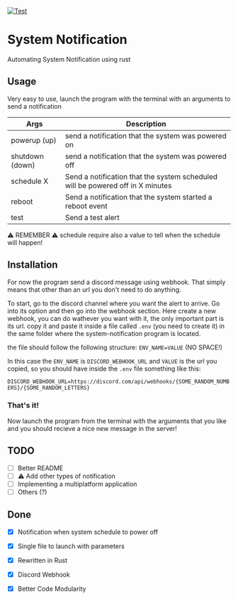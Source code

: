 [![Test](https://github.com/CodeClimberNT/system-notification/actions/workflows/test.yml/badge.svg)](https://github.com/CodeClimberNT/system-notification/actions/workflows/test.yml)

# System Notification
Automating System Notification using rust

## Usage
Very easy to use, launch the program with the terminal with an arguments to send a notification

| Args            | Description                                                                    |
|-----------------|--------------------------------------------------------------------------------|
| powerup (up)    | send a notification that the system was powered on                             |
| shutdown (down) | send a notification that the system was powered off                            |
| schedule X      | Send a notification that the system scheduled will be powered off in X minutes |
| reboot          | Send a notification that the system started a reboot event                     |
| test            | Send a test alert                                                              |

⚠️ REMEMBER ⚠️ schedule require also a value to tell when the schedule will happen!

## Installation
For now the program send a discord message using webhook. That simply means that other than an url you don't need to do anything.

To start, go to the discord channel where you want the alert to arrive. Go into its option and then go into the webhook section. 
Here create a new webhook, you can do wathever you want with it, the only important part is its url.
copy it and paste it inside a file called `.env` (you need to create it) in the same folder where the system-notification program is located.

the file should follow the following structure:
`ENV_NAME=VALUE` (NO SPACE!)<br>

In this case the `ENV_NAME` is `DISCORD_WEBHOOK_URL` and `VALUE` is the url you copied, so you should have inside the `.env` file something like this:

`DISCORD_WEBHOOK_URL=https://discord.com/api/webhooks/{SOME_RANDOM_NUMBERS}/{SOME_RANDOM_LETTERS}`

### That's it!
Now launch the program from the terminal with the arguments that you like and you should recieve a nice new message in the server!

## TODO
- [ ] Better README
- [ ] ⚠️ Add other types of notification
- [ ] Implementing a multiplatform application
- [ ] Others (?)
      
## Done
- [x] Notification when system schedule to power off
- [x] Single file to launch with parameters
- [x] Rewritten in Rust
- [x] Discord Webhook
- [x] Better Code Modularity

